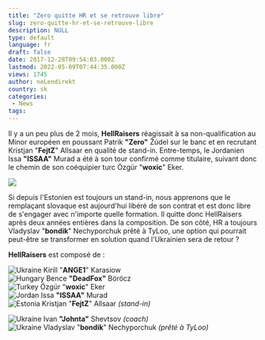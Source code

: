 ```yaml
---
title: "Zero quitte HR et se retrouve libre"
slug: zero-quitte-hr-et-se-retrouve-libre
description: NULL
type: default
language: fr
draft: false
date: 2017-12-28T09:54:03.000Z
lastmod: 2022-05-09T07:44:35.000Z
views: 1745
author: neLendirekt
country: sk
categories:
 - News
tags:
---
```

Il y a un peu plus de 2 mois, **HellRaisers** réagissait à sa non-qualification au Minor européen en poussant Patrik **"Zero"** Žúdel sur le banc et en recrutant Kristjan "**FejtZ**" Allsaar en qualité de stand-in. Entre-temps, le Jordanien Issa **"ISSAA"** Murad a été à son tour confirmé comme titulaire, suivant donc le chemin de son coéquipier turc Özgür "**woxic**" Eker.

![](https://flickshot-ue.s3.eu-west-2.amazonaws.com/flickshot/article/5a443f77b5f9e/images/T0o1dUTJGMEfaGOvSj10VVSmEXgkH0tFQp6CaNnn.png)

Si depuis l'Estonien est toujours un stand-in, nous apprenons que le remplaçant slovaque est aujourd'hui libéré de son contrat et est donc libre de s'engager avec n'importe quelle formation. Il quitte donc HellRaisers après deux années entières dans la composition. De son côté, HR a toujours Vladyslav "**bondik**" Nechyporchuk prêté à TyLoo, une option qui pourrait peut-être se transformer en solution quand l'Ukrainien sera de retour ?

**HellRaisers** est composé de :

![Ukraine](/images/countries/ua.svg)⁠ Kirill "**ANGE1**" Karasiow  
![Hungary](/images/countries/hu.svg)⁠ Bence **"DeadFox"** Böröcz  
![Turkey](/images/countries/tr.svg)⁠ Özgür "**woxic**" Eker  
![Jordan](/images/countries/jo.svg)⁠ Issa **"ISSAA"** Murad  
![Estonia](/images/countries/ee.svg)⁠ Kristjan "**FejtZ**" Allsaar _(stand-in)_

![Ukraine](/images/countries/ua.svg)⁠ Ivan **"Johnta"** Shevtsov _(coach)_  
![Ukraine](/images/countries/ua.svg)⁠ Vladyslav "**bondik**" Nechyporchuk _(prêté à TyLoo)_
